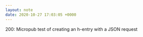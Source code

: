 ```yaml
---
layout: note
date: 2020-10-27 17:03:05 +0000
---
```


200: Micropub test of creating an h-entry with a JSON request
